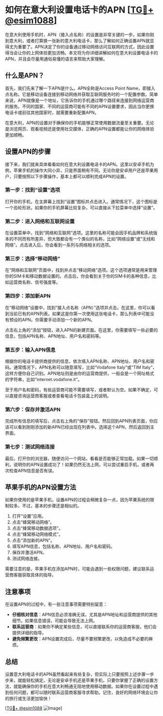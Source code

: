 # 如何在意大利设置电话卡的APN [[TG💪+ @esim1088](https://t.me/s/esim1088)]

在意大利使用手机时，APN（接入点名称）的设置是非常关键的一步。如果你刚到意大利，或者打算换一张新的意大利电话卡，那么了解如何正确设置APN就显得尤为重要了。APN决定了你的设备通过移动网络访问互联网的方式，因此设置得当会让你的上网体验更加流畅。本文将为你详细讲解如何在意大利设置电话卡的APN，并且会尽量用通俗易懂的语言来帮助大家理解。

## 什么是APN？

首先，我们先来了解一下APN是什么。APN全称是Access Point Name，即接入点名称。它是移动设备连接到移动网络并获取互联网服务时的一个配置参数。简单来说，APN就像是一个地址，它告诉你的手机通过哪个路径来连接到网络运营商的服务。不同的国家、不同的运营商可能有不同的APN设置要求，因此当你更换电话卡或前往其他国家时，就需要重新配置APN。

在意大利，APN的设置对于确保你的手机能够正常使用数据流量至关重要。无论是浏览网页、观看视频还是使用社交媒体，正确的APN设置都能让你的网络体验更加顺畅。

## 设置APN的步骤

接下来，我们就来具体看看如何在意大利设置电话卡的APN。这里以安卓手机为例，苹果手机的操作大同小异，只是界面稍有不同。无论你是安卓用户还是苹果用户，只要按照以下步骤操作，基本上都可以顺利完成APN的设置。

### 第一步：找到“设置”选项

打开你的手机，在主屏幕上找到“设置”图标并点击进入。通常情况下，这个图标是一个齿轮形状。如果你的手机屏幕比较复杂，可以直接从下拉菜单中选择“设置”。

### 第二步：进入网络和互联网设置

在设置菜单中，找到“网络和互联网”选项。这里的名称可能会因手机品牌和系统版本的不同而有所差异，但大致都会有一个类似的名称，比如“网络设置”或“无线和网络”。点击进入后，你会看到一系列与网络相关的选项。

### 第三步：选择“移动网络”

在“网络和互联网”页面中，找到并点击“移动网络”选项。这个选项通常是用来管理你的SIM卡和移动数据设置的。点击后，你会看到关于你的SIM卡的各种信息，比如运营商名称、信号强度等。

### 第四步：添加新APN

在“移动网络”设置中，找到“接入点名称（APN）”选项并点击。在这里，你可以看到当前已有的APN列表。如果这是你第一次使用这张电话卡，那么列表中可能没有预设的APN。你需要手动添加一个新的APN。

点击右上角的“添加”按钮，进入APN的新建页面。在这里，你需要填写一些必要的信息，包括APN名称、APN地址、用户名和密码等。

### 第五步：输入APN信息

根据你的电话卡提供商提供的信息，依次填入APN名称、APN地址、用户名和密码。通常情况下，APN名称可以随意填写，比如“Vodafone Italy”或“TIM Italy”，这样方便你自己识别。APN地址则是由你的运营商提供，一般会是一个网址格式的字符串，比如“internet.vodafone.it”。

至于用户名和密码，有些运营商可能不需要填写，或者默认为空。如果不确定，可以直接咨询运营商客服或者查看电话卡包装盒上的说明。

### 第六步：保存并激活APN

完成所有信息的填写后，点击右上角的“保存”按钮。然后回到APN列表页面，你应该可以看到刚刚添加的新APN已经出现在列表中。选择这个APN，然后返回到主界面。

### 第七步：测试网络连接

最后，打开你的浏览器，随便访问一个网站，看看是否能够正常加载。如果一切顺利，说明你的APN设置成功了！如果仍然无法上网，可以尝试重启手机，或者再次检查APN信息是否有误。

## 苹果手机的APN设置方法

如果你使用的是苹果手机，设置APN的过程会稍微复杂一点，因为苹果系统的限制较多。不过，基本的步骤还是相似的。

1. 打开“设置”应用。
2. 点击“蜂窝移动网络”。
3. 点击“蜂窝移动数据选项”。
4. 点击“蜂窝移动网络模式”。
5. 点击“添加新的APN”。
6. 填写APN信息，包括名称、APN地址、用户名和密码。
7. 保存并激活APN。
8. 测试网络连接。

需要注意的是，苹果手机在添加APN时，可能会遇到一些权限问题，建议联系运营商客服获取具体的指导。

## 注意事项

在设置APN的过程中，有一些注意事项需要特别留意：

- **仔细核对信息**：APN信息必须准确无误，尤其是APN地址和运营商提供的其他细节。如果信息错误，可能会导致无法上网。
- **联系运营商**：如果你不确定某些信息，可以直接联系你的运营商客服，他们会提供详细的指导。
- **避免频繁更改**：APN设置完成后，尽量不要频繁更改，以免造成不必要的麻烦。

## 总结

设置意大利电话卡的APN虽然看起来有些复杂，但实际上只要按照上述步骤一步步来，就能轻松搞定。无论是安卓手机还是苹果手机，只要你掌握了正确的设置方法，就能确保你的手机在意大利畅通无阻地使用移动数据。如果你在设置过程中遇到任何问题，都可以随时联系运营商客服寻求帮助。记住，良好的网络环境会让你的旅行或生活更加愉快！

[[TG💪+ @esim1088](https://t.me/s/esim1088) ![Image](https://i.postimg.cc/4NQfJmqS/Snipaste-2025-05-13-00-14-12.png)]